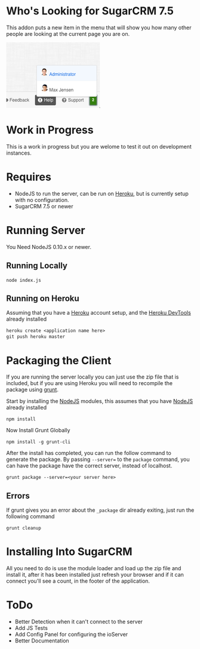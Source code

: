 # Who's Looking for SugarCRM 7.5

This addon puts a new item in the menu that will show you how many other people are looking at the current page you are on.

![Who else is looking at this page](images/whos-looking-example.png "Example")

# Work in Progress

This is a work in progress but you are welome to test it out on development instances.

# Requires

- NodeJS to run the server, can be run on [Heroku], but is currently setup with no configuration.
- SugarCRM 7.5 or newer

# Running Server
You Need NodeJS 0.10.x or newer.

## Running Locally
```shell
node index.js
```

## Running on Heroku
Assuming that you have a [Heroku] account setup, and the [Heroku DevTools] already installed

```shell
heroku create <application name here>
git push heroku master
```

# Packaging the Client
If you are running the server locally you can just use the zip file that is included, but if you are using Heroku you will need to recompile the package using [grunt].

Start by installing the [NodeJS] modules, this assumes that you have [NodeJS] already installed

```shell
npm install
```

Now Install Grunt Globally

```shell
npm install -g grunt-cli
```

After the install has completed, you can run the follow command to generate the package. By passing `--server=` to the `package` command, you can have the package have the correct server, instead of localhost.

```shell
grunt package --server=<your server here>
```

## Errors
If grunt gives you an error about the `_package` dir already exiting, just run the following command

```shell
grunt cleanup
```

# Installing Into SugarCRM
All you need to do is use the module loader and load up the zip file and install it, after it has been installed just refresh your browser and if it can connect you'll see a count, in the footer of the application.

# ToDo
- Better Detection when it can't connect to the server
- Add JS Tests
- Add Config Panel for configuring the ioServer
- Better Documentation

[NodeJS]: http://nodejs.org/
[Grunt]: http://http://gruntjs.com/
[Heroku]: https://heroku.com/
[Heroku DevTools]: https://devcenter.heroku.com/articles/heroku-command
